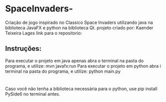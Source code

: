 # SpaceInvaders-
Criação de jogo inspirado no Classico Space Invaders utilizando java na biblioteca JavaFX e python na biblioteca Qt.
projeto criado por: Kaender Teixeira Lages
link para o repositorio: 

## Instruções:

Para executar o projeto em java apenas abra o terminal na pasta do programa, e utilize: mvn javafx:run
Para executar o projeto em python abra i terminal na pasta do programa, e utilize: python main.py

#
Caso você não tenha a biblioteca necessária para o python, use pip install PySide6 no terminal antes.


